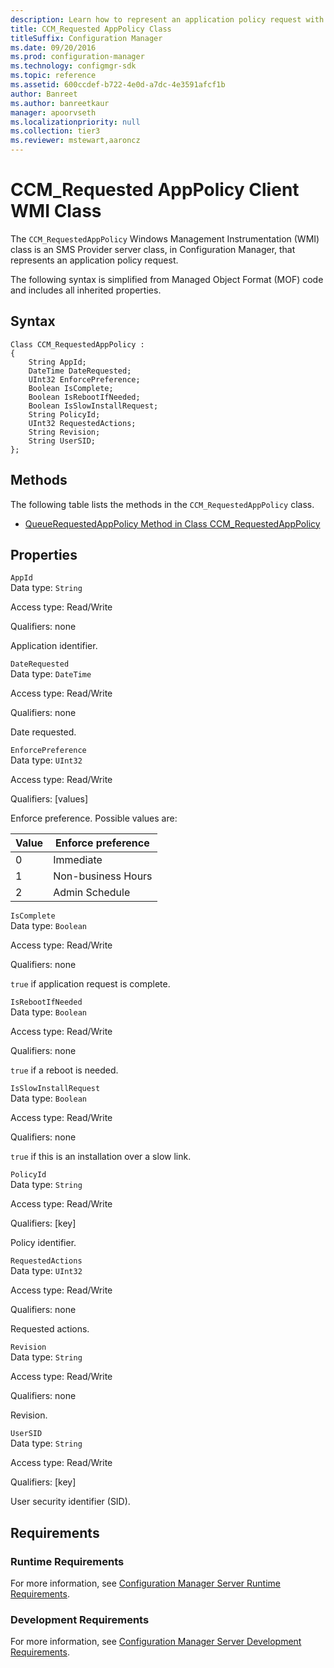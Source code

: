 ```yaml
---
description: Learn how to represent an application policy request with CCM_RequestedAppPolicy in Configuration Manager.
title: CCM_Requested AppPolicy Class
titleSuffix: Configuration Manager
ms.date: 09/20/2016
ms.prod: configuration-manager
ms.technology: configmgr-sdk
ms.topic: reference
ms.assetid: 600ccdef-b722-4e0d-a7dc-4e3591afcf1b
author: Banreet
ms.author: banreetkaur
manager: apoorvseth
ms.localizationpriority: null
ms.collection: tier3
ms.reviewer: mstewart,aaroncz 
---
```

# CCM_Requested AppPolicy Client WMI Class
The `CCM_RequestedAppPolicy` Windows Management Instrumentation (WMI) class is an SMS Provider server class, in Configuration Manager, that represents an application policy request.  

 The following syntax is simplified from Managed Object Format (MOF) code and includes all inherited properties.  

## Syntax  

```  
Class CCM_RequestedAppPolicy :    
{  
    String AppId;  
    DateTime DateRequested;  
    UInt32 EnforcePreference;  
    Boolean IsComplete;  
    Boolean IsRebootIfNeeded;  
    Boolean IsSlowInstallRequest;  
    String PolicyId;  
    UInt32 RequestedActions;  
    String Revision;  
    String UserSID;  
};  
```  

## Methods  
 The following table lists the methods in the `CCM_RequestedAppPolicy` class.  

-   [QueueRequestedAppPolicy Method in Class CCM_RequestedAppPolicy](../../../../../develop/reference/core/clients/sdk/queuerequestedapppolicy-method-in-class-ccm_requestedapppolicy.md)  

## Properties  
 `AppId`  
 Data type: `String`  

 Access type: Read/Write  

 Qualifiers: none  

 Application identifier.    

 `DateRequested`  
 Data type: `DateTime`  

 Access type: Read/Write  

 Qualifiers: none  

 Date requested.    

 `EnforcePreference`  
 Data type: `UInt32`  

 Access type: Read/Write  

 Qualifiers: [values]  

 Enforce preference. Possible values are:   

|Value|Enforce preference|  
|-|-|  
|0|Immediate|  
|1|Non-business Hours|  
|2|Admin Schedule|  

 `IsComplete`  
 Data type: `Boolean`  

 Access type: Read/Write  

 Qualifiers: none  

 `true` if application request is complete.   

 `IsRebootIfNeeded`  
 Data type: `Boolean`  

 Access type: Read/Write  

 Qualifiers: none  

 `true` if a reboot is needed.   

 `IsSlowInstallRequest`  
 Data type: `Boolean`  

 Access type: Read/Write  

 Qualifiers: none  

 `true` if this is an installation over a slow link.  

 `PolicyId`  
 Data type: `String`  

 Access type: Read/Write  

 Qualifiers: [key]  

 Policy identifier.    

 `RequestedActions`  
 Data type: `UInt32`  

 Access type: Read/Write  

 Qualifiers: none  

 Requested actions.    

 `Revision`  
 Data type: `String`  

 Access type: Read/Write  

 Qualifiers: none  

 Revision.    

 `UserSID`  
 Data type: `String`  

 Access type: Read/Write  

 Qualifiers: [key]  

 User security identifier (SID).    

## Requirements  

### Runtime Requirements  
 For more information, see [Configuration Manager Server Runtime Requirements](../../../../../develop/core/reqs/server-runtime-requirements.md).  

### Development Requirements  
 For more information, see [Configuration Manager Server Development Requirements](../../../../../develop/core/reqs/server-development-requirements.md).  
